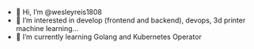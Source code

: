 - 👋 Hi, I’m @wesleyreis1808
- 👀 I’m interested in develop (frontend and backend), devops, 3d printer machine learning...
- 🌱 I’m currently learning Golang and Kubernetes Operator

<!---
wesleyreis1808/wesleyreis1808 is a ✨ special ✨ repository because its `README.md` (this file) appears on your GitHub profile.
You can click the Preview link to take a look at your changes.
--->
